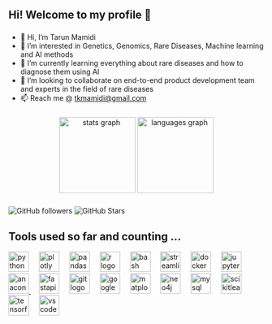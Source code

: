 <h2 align="left">Hi! Welcome to my profile 👋</h2>

###

- 👋 Hi, I’m Tarun Mamidi
- 👀 I’m interested in Genetics, Genomics, Rare Diseases, Machine learning and AI methods
- 🌱 I’m currently learning everything about rare diseases and how to diagnose them using AI
- 💞️ I’m looking to collaborate on end-to-end product development team and experts in the field of rare diseases
- 📫 Reach me @ tkmamidi@gmail.com


###
<div align="center">
  <img src="https://github-readme-stats.vercel.app/api?username=tkmamidi&hide_title=false&hide_rank=true&show_icons=true&include_all_commits=true&count_private=true&disable_animations=false&theme=dracula&locale=en&hide_border=false" height="150" alt="stats graph"  />
  <img src="https://github-readme-stats.vercel.app/api/top-langs?username=tkmamidi&locale=en&hide_title=false&layout=compact&card_width=320&langs_count=5&theme=dracula&hide_border=false" height="150" alt="languages graph"  />
</div>

###
![GitHub followers](https://img.shields.io/github/followers/tkmamidi?style=social) ![GitHub Stars](https://img.shields.io/github/stars/tkmamidi?style=social)  

###
<h2 align="left">Tools used so far and counting ...</h2>
<div align="left">
  <a href="https://www.python.org" target="_blank"><img src="https://cdn.jsdelivr.net/gh/devicons/devicon/icons/python/python-original.svg" height="40" alt="python logo"  /></a>
  <img width="12" />
  <a href="https://plotly.com/python" target="_blank"><img src="https://cdn.jsdelivr.net/gh/devicons/devicon/icons/plotly/plotly-original.svg" height="40" alt="plotly logo"  /></a>
  <img width="12" />
  <a href="https://pandas.pydata.org" target="_blank"><img src="https://cdn.jsdelivr.net/gh/devicons/devicon/icons/pandas/pandas-original.svg" height="40" alt="pandas logo"  /></a>
  <img width="12" />
  <a href="https://www.r-project.org" target="_blank"><img src="https://cdn.jsdelivr.net/gh/devicons/devicon/icons/r/r-original.svg" height="40" alt="r logo"  /></a>
  <img width="12" />
  <a href="https://www.gnu.org/software/bash" target="_blank"><img src="https://cdn.jsdelivr.net/gh/devicons/devicon/icons/bash/bash-original.svg" height="40" alt="bash logo"  /></a>
  <img width="12" />
  <a href="https://streamlit.io" target="_blank"><img src="https://cdn.jsdelivr.net/gh/devicons/devicon/icons/streamlit/streamlit-original.svg" height="40" alt="streamlit logo"  /></a>
  <img width="12" />
  <a href="https://www.docker.com" target="_blank"><img src="https://cdn.jsdelivr.net/gh/devicons/devicon/icons/docker/docker-original.svg" height="40" alt="docker logo"  /></a>
  <img width="12" />
  <a href="https://jupyter.org" target="_blank"><img src="https://cdn.jsdelivr.net/gh/devicons/devicon/icons/jupyter/jupyter-original.svg" height="40" alt="jupyter logo"  /></a>
  <img width="12" />
  <a href="https://www.anaconda.com" target="_blank"><img src="https://cdn.jsdelivr.net/gh/devicons/devicon/icons/anaconda/anaconda-original.svg" height="40" alt="anaconda logo"  />  </a>
  <img width="12" />
  <a href="https://fastapi.tiangolo.com" target="_blank"><img src="https://cdn.jsdelivr.net/gh/devicons/devicon/icons/fastapi/fastapi-original.svg" height="40" alt="fastapi logo"  /></a>
  <img width="12" />
  <a href="https://git-scm.com" target="_blank"><img src="https://cdn.jsdelivr.net/gh/devicons/devicon/icons/git/git-original.svg" height="40" alt="git logo"  /></a>
  <img width="12" />
  <a href="https://cloud.google.com" target="_blank"><img src="https://cdn.jsdelivr.net/gh/devicons/devicon/icons/googlecloud/googlecloud-original.svg" height="40" alt="googlecloud logo"  /></a>
  <img width="12" />
  <a href="https://matplotlib.org" target="_blank"><img src="https://cdn.jsdelivr.net/gh/devicons/devicon/icons/matplotlib/matplotlib-original.svg" height="40" alt="matplotlib logo"  /></a>
  <img width="12" />
  <a href="https://neo4j.com" target="_blank"><img src="https://cdn.jsdelivr.net/gh/devicons/devicon/icons/neo4j/neo4j-original.svg" height="40" alt="neo4j logo"  /></a>
  <img width="12" />
  <a href="https://www.mysql.com" target="_blank"><img src="https://cdn.jsdelivr.net/gh/devicons/devicon/icons/mysql/mysql-original.svg" height="40" alt="mysql logo"  /></a>
  <img width="12" />
  <a href="https://scikit-learn.org/stable/index.html" target="_blank"><img src="https://cdn.jsdelivr.net/gh/devicons/devicon/icons/scikitlearn/scikitlearn-original.svg" height="40" alt="scikitlearn logo"  /></a>
  <img width="12" />
  <a href="https://www.tensorflow.org" target="_blank"><img src="https://cdn.jsdelivr.net/gh/devicons/devicon/icons/tensorflow/tensorflow-original.svg" height="40" alt="tensorflow logo"  /></a>
  <img width="12" />
  <a href="https://code.visualstudio.com" target="_blank"><img src="https://cdn.jsdelivr.net/gh/devicons/devicon/icons/vscode/vscode-original.svg" height="40" alt="vscode logo"  />  </a>
</div>

###



<!---
tkmamidi/tkmamidi is a ✨ special ✨ repository because its `README.md` (this file) appears on your GitHub profile.
You can click the Preview link to take a look at your changes.
--->
